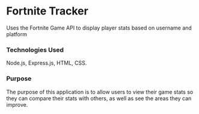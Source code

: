 # Fortnite Tracker

Uses the Fortnite Game API to display player stats based on username and platform

### Technologies Used

Node.js, Express.js, HTML, CSS.

### Purpose

The purpose of this application is to allow users to view their game stats so they can compare their stats with others, as well as see the areas they can improve.

